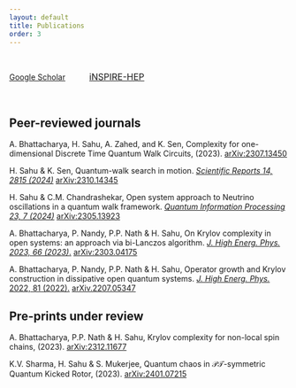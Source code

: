 ```yaml
---
layout: default
title: Publications
order: 3
---
```


&nbsp;

<a href="https://scholar.google.com/citations?user=o3SoQjUAAAAJ&hl=en" style="font-size: 16x;">Google Scholar</a> &nbsp; &nbsp; &nbsp; &nbsp; &nbsp; <a href="https://inspirehep.net/authors/2619981?ui-citation-summary=true" style="font-size: 16px;">iNSPIRE-HEP</a>


&nbsp;

<h2>Peer-reviewed journals</h2>


A. Bhattacharya, H. Sahu, A. Zahed, and K. Sen, Complexity for one-dimensional Discrete Time Quantum Walk Circuits, (2023). [arXiv:2307.13450](https://doi.org/10.48550/arXiv.2307.13450)

H. Sahu & K. Sen, Quantum-walk search in motion. [*Scientific Reports 14, 2815 (2024)*](https://doi.org/10.1038/s41598-024-51709-0) [arXiv:2310.14345](https://doi.org/10.48550/arXiv.2310.14345)<br>

H. Sahu & C.M. Chandrashekar, Open system approach to Neutrino oscillations in a quantum walk framework. [*Quantum Information Processing 23, 7 (2024)*](https://doi.org/10.1007/s11128-023-04222-8) [arXiv:2305.13923](https://doi.org/10.48550/arXiv.2305.13923)<br>

A. Bhattacharya, P. Nandy, P.P. Nath & H. Sahu, On Krylov complexity in open systems: an approach via bi-Lanczos algorithm. [*J. High Energ. Phys. 2023, 66 (2023)*.](https://doi.org/10.1007/JHEP12(2023)066) [arXiv:2303.04175](https://doi.org/10.48550/arXiv.2303.04175) <br>

A. Bhattacharya, P. Nandy, P.P. Nath & H. Sahu, Operator growth and Krylov construction in dissipative open quantum systems. [*J. High Energ. Phys.* 2022, 81 (2022).](https://doi.org/10.1007/JHEP12(2022)081) [arXiv.2207.05347](https://arxiv.org/abs/2207.05347)<br>



<h2>Pre-prints under review</h2>



A. Bhattacharya, P.P. Nath & H. Sahu, Krylov complexity for non-local spin chains, (2023). [arXiv:2312.11677](https://arxiv.org/abs/2312.11677)<br>

K.V. Sharma, H. Sahu & S. Mukerjee, Quantum chaos in $\mathcal{PT}$-symmetric Quantum Kicked Rotor, (2023). [arXiv:2401.07215](https://doi.org/10.48550/arXiv.2401.07215)
